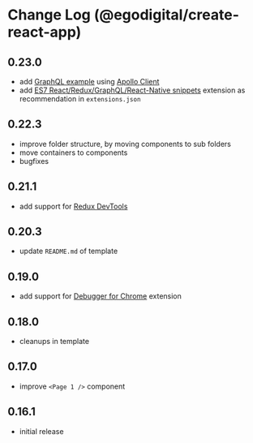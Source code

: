 # Change Log (@egodigital/create-react-app)

## 0.23.0

* add [GraphQL example](https://rickandmortyapi.com/graphql) using [Apollo Client](https://www.apollographql.com/docs/react/)
* add [ES7 React/Redux/GraphQL/React-Native snippets](https://marketplace.visualstudio.com/items?itemName=dsznajder.es7-react-js-snippets) extension as recommendation in `extensions.json`

## 0.22.3

* improve folder structure, by moving components to sub folders
* move containers to components
* bugfixes

## 0.21.1

* add support for [Redux DevTools](https://github.com/zalmoxisus/redux-devtools-extension)

## 0.20.3

* update `README.md` of template

## 0.19.0

* add support for [Debugger for Chrome](https://marketplace.visualstudio.com/items?itemName=msjsdiag.debugger-for-chrome) extension

## 0.18.0

* cleanups in template

## 0.17.0

* improve `<Page 1 />` component

## 0.16.1

* initial release
